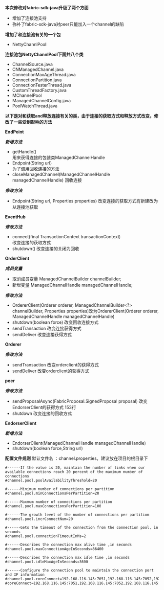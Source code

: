 **本次修改对fabric-sdk-java升级了两个方面**
+ 增加了连接池支持
+ 弥补了fabric-sdk-java对peer只能加入一个channel的缺陷

**增加了和连接池有关的一个包**
+ NettyChannlPool

**连接池包NettyChannlPool下面共八个类**   
+ ChannelSource.java
+ CNManagedChannel.java
+ ConnectionMaxAgeThread.java
+ ConnectionPartition.java
+ ConnectionTesterThread.java
+ CustomThreadFactory.java
+ MChannelPool
+ ManagedChannelConfig.java
+ PoolWatchThread.java

**以下是对和获取and释放连接有关的类，由于连接的获取方式和释放方式改变，修改了一些受到影响的方法**

**EndPoint**
    
*****新增方法*****     
+ getHandle()      
  用来获得连接的包装类ManagedChannelHandle 
+ Endpoint(String url)    
  为了调用回收连接的方法	
+ closeManagedChannel(ManagedChannelHandle managedChannelHandle)
  回收连接
  
*****修改方法*****
+ Endpoint(String url, Properties properties)
  改变连接的获取方式有新建改为从连接池获取



**EventHub**
	
*****修改方法*****
+ connect(final TransactionContext transactionContext)						
  改变连接的获取方式 
+ shutdown()
  改变连接的关闭为回收

**OrderClient**
    
*****成员变量*****   
+ 取消成员变量  ManagedChannelBuilder channelBuilder;
+ 新增变量     ManagedChannelHandle managedChannelHandle;
   
*****修改方法*****       
+ OrdererClient(Orderer orderer, ManagedChannelBuilder<?> channelBuilder, Properties properties)改为OrdererClient(Orderer orderer, ManagedChannelHandle managedChannelHandle)
+ shutdown(boolean force) 
  改变回收连接方式    
+ sendTransaction
  改变连接获得方式           
+ sendDeliver
  改变连接获得方式
   
**Orderer**
     
*****修改方法*****
+ sendTransaction
  改变orderclient的获得方式
+ sendDeliver
  改变orderclient的获得方式



**peer**
       
*****修改方法***** 	     
+ sendProposalAsync(FabricProposal.SignedProposal proposal)
  改变EndorserClient的获得方式   153行
+ shutdown 
  改变连接的回收方式   


**EndorserClient**
 
*****新增方法*****
+ EndorserClient(ManagedChannelHandle managedChannelHandle)
+ shutdown(boolean force,String url)						 						 



**配置文件规则**
    默认文件名 ：channel.properties，建议放在项目的根目录下
     
    #------If the value is 20, maintain the number of links when our available connections reach 20 percent of the maximum number of connections
    #channel.pool.poolAvailabilityThreshold=20
    
    #------Minimum number of connections per partition
    #channel.pool.minConnectionsPerPartition=20
    
    #------Maxmum number of connections per partition
    #channel.pool.maxConnectionsPerPartition=100
    
    #------The growth level of the number of connections per partition
    #channel.pool.incrConnectNum=20
    
    #------Gets the timeout of the connection from the connection pool, in seconds
    #channel.pool.connectionTimeoutInMs=2
    
    #------Describes the connection max alive time ,in seconds
    #channel.pool.maxConnectionAgeInSeconds=86400
    
    #------Describes the connection max idle time ,in seconds
    #channel.pool.idleMaxAgeInSeconds=3600
    
    #------Configure the connection pool to maintain the connection port and IP information
    #channel.pool.coreConnect=192.168.116.145:7051,192.168.116.145:7052,192.168.116.145:7053,192.168.116.145:7054,192.168.116.145:7050
    #coreConnect=192.168.116.145:7051,192.168.116.145:7052,192.168.116.145:7053,192.168.116.145:7054,192.168.116.145:7050